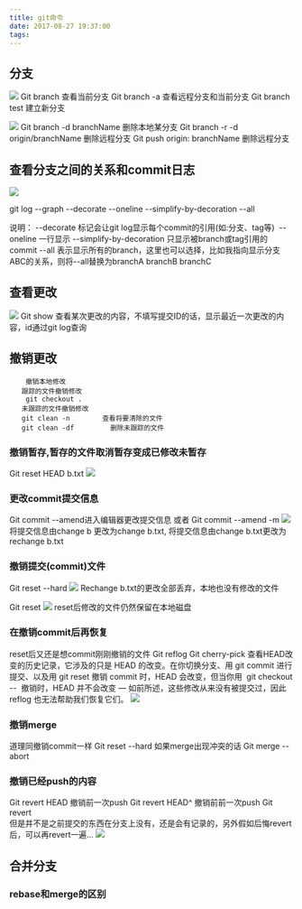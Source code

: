 ```yaml
---
title: git命令
date: 2017-08-27 19:37:00
tags:
---
```

## 分支
![](/img/git1.png)
Git branch 查看当前分支
Git branch -a 查看远程分支和当前分支
Git branch test 建立新分支

![](/img/git2.png)
Git branch -d branchName 删除本地某分支
Git branch -r -d origin/branchName 删除远程分支
Git push origin: branchName 删除远程分支

## 查看分支之间的关系和commit日志
![](/img/git3.png)


git log --graph --decorate --oneline --simplify-by-decoration --all

说明：
--decorate 标记会让git log显示每个commit的引用(如:分支、tag等) 
--oneline 一行显示
--simplify-by-decoration 只显示被branch或tag引用的commit
--all 表示显示所有的branch，这里也可以选择，比如我指向显示分支ABC的关系，则将--all替换为branchA branchB branchC

## 查看更改
![](/img/git4.png)
Git show <commitId> 查看某次更改的内容，不填写提交ID的话，显示最近一次更改的内容，id通过git log查询


## 撤销更改
	    撤销本地修改
	   跟踪的文件撤销修改
	    git checkout .
	   未跟踪的文件撤销修改
	   git clean -n        查看将要清除的文件
	   git clean -df         删除未跟踪的文件

### 撤销暂存,暂存的文件取消暂存变成已修改未暂存
Git reset HEAD b.txt
![](/img/git5.png)


### 更改commit提交信息
Git commit --amend进入编辑器更改提交信息
或者
Git commit --amend -m <newTips>
![](/img/git6.png)
将提交信息由change b 更改为change b.txt,
将提交信息由change b.txt更改为rechange b.txt

### 撤销提交(commit)文件
Git reset --hard <sha>
![](/img/git7.png)
Rechange b.txt的更改全部丢弃，本地也没有修改的文件

Git reset <sha>
![](/img/git8.png)
reset后修改的文件仍然保留在本地磁盘
### 在撤销commit后再恢复
reset后又还是想commit刚刚撤销的文件
Git reflog 
Git cherry-pick <sha>
查看HEAD改变的历史记录，它涉及的只是 HEAD 的改变。在你切换分支、用 git commit 进行提交、以及用 git reset 撤销 commit 时，HEAD 会改变，但当你用  git checkout -- <bad filename> 撤销时，HEAD 并不会改变 — 如前所述，这些修改从来没有被提交过，因此 reflog 也无法帮助我们恢复它们。
![](/img/git9.png)

### 撤销merge
道理同撤销commit一样
Git reset --hard <sha>
如果merge出现冲突的话
Git merge --abort
### 撤销已经push的内容
Git revert HEAD       撤销前一次push
Git revert HEAD^       撤销前前一次push
Git revert <sha>       
但是并不是之前提交的东西在分支上没有，还是会有记录的，另外假如后悔revert后，可以再revert一遍…
![](/img/git10.png)

## 合并分支
### rebase和merge的区别

